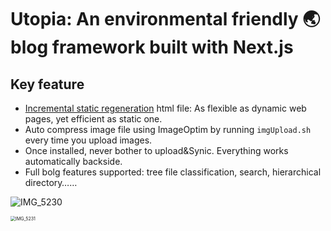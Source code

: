 # Utopia: An environmental friendly 🌏 blog framework built with Next.js

## Key feature

* [Incremental static regeneration](https://nextjs.org/docs/basic-features/data-fetching/incremental-static-regeneration) html file: As flexible as dynamic web pages, yet efficient as static one.
* Auto compress image file using ImageOptim by running `imgUpload.sh` every time you upload images.
* Once installed, never bother to upload&Synic. Everything works automatically backside.
* Full bolg features supported: tree file classification, search, hierarchical directory……

![IMG_5230](file:///Users/kounarushi/mycode/web-blog/public/.pic/IMG_5230.JPEG)

<img src="file:///Users/kounarushi/mycode/web-blog/public/.pic/IMG_5231.JPEG" alt="IMG_5231" style="zoom:50%;" />





